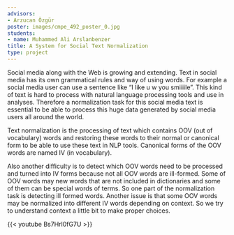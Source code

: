 ```yaml
---
advisors:
- Arzucan Özgür
poster: images/cmpe_492_poster_0.jpg
students:
- name: Muhammed Ali Arslanbenzer
title: A System for Social Text Normalization
type: project
---
```


Social media along with the Web is growing and extending. Text in social media has its own grammatical rules and way of using words. For example a social media user can use a sentence like “I like u w you smiiiile”. This kind of text is hard to process with natural language processing tools and use in analyses. Therefore a normalization task for this social media text is essential to be able to process this huge data generated by social media users all around the world.


Text normalization is the processing of text which contains OOV (out of vocabulary) words and restoring these words to their normal or canonical form to be able to use these text in NLP tools. Canonical forms of the OOV words are named IV (in vocabulary).


Also another difficulty is to detect which OOV words need to be processed and turned into IV forms because not all OOV words are ill-formed. Some of OOV words may new words that are not included in dictionaries and some of them can be special words of terms. So one part of the normalization task is detecting ill formed words. Another issue is that some OOV words may be normalized into different IV words depending on context. So we try to understand context a little bit to make proper choices.


{{< youtube Bs7Hrl0fG7U >}}